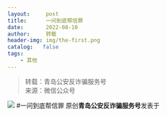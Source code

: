```yaml
---
layout:     post
title:      一问到底帮信罪
date:       2022-08-10
author:     转载
header-img: img/the-first.png
catalog:   false
tags:
    - 其他
---
```


<blockquote><p>转载：青岛公安反诈骗服务号<br>
来源：微信公众号</p></blockquote>

![]({{site.baseurl}}/postimg/1GjWwxYB3dk7OhXqfrHicMPsL6ZsrUpiaILhP2OpNjiapSU5Nof86rRpFyOp2kWFrC3VBRE8qp4xr2phrKPmmYucA.jpeg)
#一问到底帮信罪
原创**青岛公安反诈骗服务号**发表于
